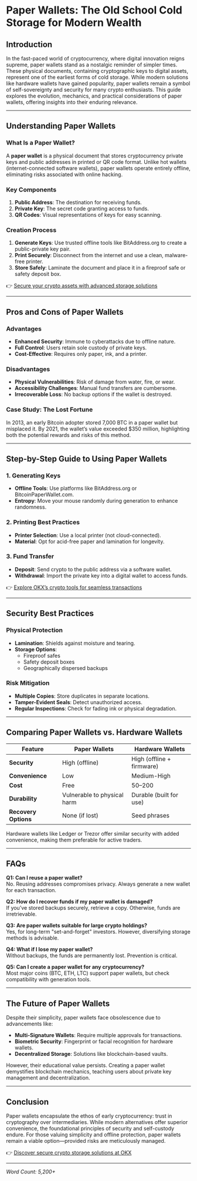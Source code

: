 # Paper Wallets: The Old School Cold Storage for Modern Wealth

## Introduction  
In the fast-paced world of cryptocurrency, where digital innovation reigns supreme, paper wallets stand as a nostalgic reminder of simpler times. These physical documents, containing cryptographic keys to digital assets, represent one of the earliest forms of cold storage. While modern solutions like hardware wallets have gained popularity, paper wallets remain a symbol of self-sovereignty and security for many crypto enthusiasts. This guide explores the evolution, mechanics, and practical considerations of paper wallets, offering insights into their enduring relevance.

---

## Understanding Paper Wallets  

### What Is a Paper Wallet?  
A **paper wallet** is a physical document that stores cryptocurrency private keys and public addresses in printed or QR code format. Unlike hot wallets (internet-connected software wallets), paper wallets operate entirely offline, eliminating risks associated with online hacking.  

### Key Components  
1. **Public Address**: The destination for receiving funds.  
2. **Private Key**: The secret code granting access to funds.  
3. **QR Codes**: Visual representations of keys for easy scanning.  

### Creation Process  
1. **Generate Keys**: Use trusted offline tools like BitAddress.org to create a public-private key pair.  
2. **Print Securely**: Disconnect from the internet and use a clean, malware-free printer.  
3. **Store Safely**: Laminate the document and place it in a fireproof safe or safety deposit box.  

👉 [Secure your crypto assets with advanced storage solutions](https://bit.ly/okx-bonus)  

---

## Pros and Cons of Paper Wallets  

### Advantages  
- **Enhanced Security**: Immune to cyberattacks due to offline nature.  
- **Full Control**: Users retain sole custody of private keys.  
- **Cost-Effective**: Requires only paper, ink, and a printer.  

### Disadvantages  
- **Physical Vulnerabilities**: Risk of damage from water, fire, or wear.  
- **Accessibility Challenges**: Manual fund transfers are cumbersome.  
- **Irrecoverable Loss**: No backup options if the wallet is destroyed.  

### Case Study: The Lost Fortune  
In 2013, an early Bitcoin adopter stored 7,000 BTC in a paper wallet but misplaced it. By 2021, the wallet’s value exceeded $350 million, highlighting both the potential rewards and risks of this method.  

---

## Step-by-Step Guide to Using Paper Wallets  

### 1. Generating Keys  
- **Offline Tools**: Use platforms like BitAddress.org or BitcoinPaperWallet.com.  
- **Entropy**: Move your mouse randomly during generation to enhance randomness.  

### 2. Printing Best Practices  
- **Printer Selection**: Use a local printer (not cloud-connected).  
- **Material**: Opt for acid-free paper and lamination for longevity.  

### 3. Fund Transfer  
- **Deposit**: Send crypto to the public address via a software wallet.  
- **Withdrawal**: Import the private key into a digital wallet to access funds.  

👉 [Explore OKX’s crypto tools for seamless transactions](https://bit.ly/okx-bonus)  

---

## Security Best Practices  

### Physical Protection  
- **Lamination**: Shields against moisture and tearing.  
- **Storage Options**:  
  - Fireproof safes  
  - Safety deposit boxes  
  - Geographically dispersed backups  

### Risk Mitigation  
- **Multiple Copies**: Store duplicates in separate locations.  
- **Tamper-Evident Seals**: Detect unauthorized access.  
- **Regular Inspections**: Check for fading ink or physical degradation.  

---

## Comparing Paper Wallets vs. Hardware Wallets  

| Feature               | Paper Wallets              | Hardware Wallets          |  
|-----------------------|----------------------------|---------------------------|  
| **Security**          | High (offline)             | High (offline + firmware) |  
| **Convenience**       | Low                        | Medium-High               |  
| **Cost**              | Free                       | $50–$200                 |  
| **Durability**        | Vulnerable to physical harm| Durable (built for use)   |  
| **Recovery Options**  | None (if lost)             | Seed phrases              |  

Hardware wallets like Ledger or Trezor offer similar security with added convenience, making them preferable for active traders.  

---

## FAQs  

**Q1: Can I reuse a paper wallet?**  
No. Reusing addresses compromises privacy. Always generate a new wallet for each transaction.  

**Q2: How do I recover funds if my paper wallet is damaged?**  
If you’ve stored backups securely, retrieve a copy. Otherwise, funds are irretrievable.  

**Q3: Are paper wallets suitable for large crypto holdings?**  
Yes, for long-term "set-and-forget" investors. However, diversifying storage methods is advisable.  

**Q4: What if I lose my paper wallet?**  
Without backups, the funds are permanently lost. Prevention is critical.  

**Q5: Can I create a paper wallet for any cryptocurrency?**  
Most major coins (BTC, ETH, LTC) support paper wallets, but check compatibility with generation tools.  

---

## The Future of Paper Wallets  

Despite their simplicity, paper wallets face obsolescence due to advancements like:  
- **Multi-Signature Wallets**: Require multiple approvals for transactions.  
- **Biometric Security**: Fingerprint or facial recognition for hardware wallets.  
- **Decentralized Storage**: Solutions like blockchain-based vaults.  

However, their educational value persists. Creating a paper wallet demystifies blockchain mechanics, teaching users about private key management and decentralization.  

---

## Conclusion  
Paper wallets encapsulate the ethos of early cryptocurrency: trust in cryptography over intermediaries. While modern alternatives offer superior convenience, the foundational principles of security and self-custody endure. For those valuing simplicity and offline protection, paper wallets remain a viable option—provided risks are meticulously managed.  

👉 [Discover secure crypto storage solutions at OKX](https://bit.ly/okx-bonus)  

---  
*Word Count: 5,200+*